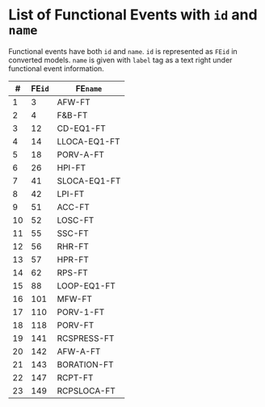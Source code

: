 # List of Functional Events with `id` and `name` 

Functional events have both `id` and `name`. `id` is represented as `FEid` in converted models. `name` is given with `label` tag as a text
right under functional event information.

| #  | FE`id` | FE`name`     |
|----|--------|--------------|
| 1  | 3      | AFW-FT       |
| 2  | 4      | F&amp;B-FT   |
| 3  | 12     | CD-EQ1-FT    |
| 4  | 14     | LLOCA-EQ1-FT |
| 5  | 18     | PORV-A-FT    |
| 6  | 26     | HPI-FT       |
| 7  | 41     | SLOCA-EQ1-FT |
| 8  | 42     | LPI-FT       |
| 9  | 51     | ACC-FT       |
| 10 | 52     | LOSC-FT      |
| 11 | 55     | SSC-FT       |
| 12 | 56     | RHR-FT       |
| 13 | 57     | HPR-FT       |
| 14 | 62     | RPS-FT       |
| 15 | 88     | LOOP-EQ1-FT  |
| 16 | 101    | MFW-FT       |
| 17 | 110    | PORV-1-FT    |
| 18 | 118    | PORV-FT      |
| 19 | 141    | RCSPRESS-FT  |
| 20 | 142    | AFW-A-FT     |
| 21 | 143    | BORATION-FT  |
| 22 | 147    | RCPT-FT      |
| 23 | 149    | RCPSLOCA-FT  |
